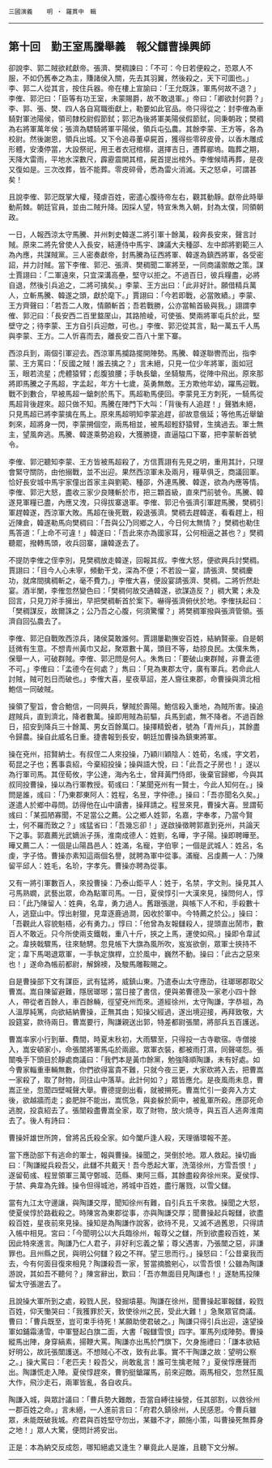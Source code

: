 

`三國演義`　　`明 ‧ 羅貫中　輯`

* * *

## 第十回　勤王室馬騰舉義　報父讎曹操興師

卻說李、郭二賊欲弒獻帝。張濟、樊稠諫曰：「不可：今日若便殺之，恐眾人不服，不如仍舊奉之為主，賺諸侯入關，先去其羽翼，然後殺之，天下可圖也。」李、郭二人從其言，按住兵器。帝在樓上宣諭曰：「王允既誅，軍馬何故不退？」李傕、郭汜曰：「臣等有功王室，未蒙賜爵，故不敢退軍。」帝曰：「卿欲封何爵？」李、郭、張、樊、四人各自寫職銜獻上，勒要如此官品。帝只得從之：封李傕為車騎對軍池陽侯，領司隸校尉假節鉽；郭汜為後將軍美陽侯假節鉽，同秉朝政；樊稠為右將軍萬年侯；張濟為驃騎將軍平陽侯，領兵屯弘農。其餘李蒙、王方等，各為校尉。然後謝恩，領兵出城。又下令追尋董卓屍首，獲得些零碎皮骨，以香木雕成形體，安湊停當，大設祭祀，用王者衣冠棺槨，選擇吉日，遷葬郿塢。臨葬之期，天降大雷雨，平地水深數尺，霹靂震開其棺，屍首提出棺外。李傕候晴再葬，是夜又復如是。三次改葬，皆不能葬。零皮碎骨，悉為雷火消滅。天之怒卓，可謂甚矣！

且說李傕、郭汜既掌大權，殘虐百姓，密遣心腹待帝左右，觀其動靜。獻帝此時舉動荊棘。朝廷官員，並由二賊升降。因採人望，特宣朱雋入朝，封為太僕，同領朝政。

一日，人報西涼太守馬騰、并州刺史韓遂二將引軍十餘萬，殺奔長安來，聲言討賊。原來二將先曾使人入長安，結連侍中馬宇、諫議大夫種邵、左中郎將劉範三人為內應，共謀賊黨。三人密奏獻帝，封馬騰為征西將軍、韓遂為鎮西將軍，各受密詔，并力討賊。當下李傕、郭汜、張濟、樊稠聞二軍將至，一同商議禦敵之策。謀士賈詡曰：「二軍遠來，只宜深溝高壘，堅守以拒之。不過百日，彼兵糧盡，必將自退，然後引兵追之，二將可擒矣。」李蒙、王方出曰：「此非好計。願借精兵萬人，立斬馬騰、韓遂之頭，獻於麾下。」賈詡曰：「今若即戰，必當敗績。」李蒙、王方齊聲曰：「若吾二人敗，情願斬首；吾若戰勝，公亦當輸首級與我。」詡謂李傕、郭汜曰：「長安西二百里盩厔山，其路險崚，可使張、樊兩將軍屯兵於此，堅壁守之；待李蒙、王方自引兵迎敵，可也。」李傕、郭汜從其言，點一萬五千人馬與李蒙、王方。二人忻喜而去，離長安二百八十里下寨。

西涼兵到，兩個引軍迎去。西涼軍馬攔路擺開陣勢。馬騰、韓遂聯轡而出，指李蒙、王方罵曰：「反國之賊！誰去擒之？」言未絕，只見一位少年將軍，面如冠玉，眼若流星；虎體猿臂；彪腹狼腰；手執長鎗，坐騎駿馬，從陣中飛出。原來那將即馬騰之子馬超，字孟起，年方十七歲，英勇無敵。王方欺他年幼，躍馬迎戰。戰不到數合，早被馬超一鎗刺於馬下。馬超勒馬便回。李蒙見王方刺死，一騎馬從馬超背後趕來。超只做不知。馬騰在陣門下大叫：「背後有人追趕！」聲猶未絕，只見馬超已將李蒙擒在馬上。原來馬超明知李蒙追趕，卻故意俄延；等他馬近舉鎗刺來，超將身一閃，李蒙搠個空，兩馬相並，被馬超輕舒猿臂，生擒過去。軍士無主，望風奔逃。馬騰、韓遂乘勢追殺，大獲勝捷，直逼隘口下寨，把李蒙斬首號令。

李傕、郭汜聽知李蒙、王方皆被馬超殺了，方信賈詡有先見之明，重用其計，只理會緊守關防，由他搦戰，並不出迎。果然西涼軍未及兩月，糧草俱乏，商議回軍。恰好長安城中馬宇家僮出首家主與劉範、種邵，外連馬騰、韓遂，欲為內應等情。李傕、郭汜大怒，盡收三家少良賤斬於市，把三顆首級，直來門前號令。馬騰、韓遂見軍糧已盡，內應又洩，只得拔寨退軍。李傕、郭汜令張濟引軍趕馬騰，樊稠引軍趕韓遂，西涼軍大敗。馬超在後死戰，殺退張濟。樊稠去趕韓遂，看看趕上，相近陳倉，韓遂勒馬向樊稠曰：「吾與公乃同鄉之人，今日何太無情？」樊稠也勒住馬答道：「上命不可違！」韓遂曰：「吾此來亦為國家耳，公何相逼之甚也？」樊稠聽罷，撥轉馬頭，收兵回寨，讓韓遂去了。

不提防李傕之侄李別，見樊稠放走韓遂，回報其叔。李傕大怒，便欲興兵討樊稠。賈詡曰：「目今人心未寧，頻動干戈，深為不便；不若設一宴，請張濟、樊稠慶功，就席間擒稠斬之，毫不費力。」李傕大喜，便設宴請張濟、樊稠。二將忻然赴宴。酒半闌，李傕忽然變色曰：「樊稠何故交通韓遂，欲謀造反？」稠大驚；未及回言，只見刀斧手擁出，早把樊稠斬首於案下。嚇得張濟俯伏於地。李傕扶起曰：「樊稠謀反，故爾誅之；公乃吾之心腹，何須驚懼？」將樊稠軍撥與張濟管領。張濟自回弘農去了。

李傕、郭汜自戰敗西涼兵，諸侯莫敢誰何。賈詡屢勸撫安百姓，結納賢豪。自是朝廷微有生意。不想青州黃巾又起，聚眾數十萬，頭目不等，劫掠良民。太僕朱雋，保舉一人，可破群賊。李傕、郭汜問是何人。朱雋曰：「要破山東群賊，非曹孟德不可。」李傕曰：「孟德今在何處？」雋曰：「見為東郡太守，廣有軍兵。若命此人討賊，賊可剋日而破也。」李傕大喜，星夜草詔，差人齎往東郡，命曹操與濟北相鮑信一同破賊。

操領了聖旨，會合鮑信，一同興兵，擊賊於壽陽。鮑信殺入重地，為賊所害。操追趕賊兵，直到濟北，降者數萬。操即用賊為前驅，兵馬到處，無不降者。不過百餘日，招安到降兵三十餘萬、男女百餘萬口。操擇精銳者，號為「青州兵」，其餘盡令歸農。操自此威名日重。捷書報到長安，朝廷加曹操為鎮東將軍。

操在兗州，招賢納士。有叔侄二人來投操，乃穎川穎陰人：姓荀，名彧，字文若，荀昆之子也；舊事袁紹，今棄紹投操；操與語大悅，曰：「此吾之子房也！」遂以為行軍司馬。其侄荀攸，字公達，海內名士，曾拜黃門侍郎，後棄官歸鄉，今與其叔同投曹操，操以為行軍教授。荀彧曰：「某聞兗州有一賢士，今此人知何在。」操問是誰，彧曰：「乃東郡東阿人：姓程，名昱，字仲德。」操曰：「吾亦聞名久矣。」遂遣人於鄉中尋問。訪得他在山中讀書，操拜請之。程昱來見，曹操大喜。昱謂荀彧曰：「某孤陋寡聞，不足當公之薦。公之鄉人姓郭，名嘉，字奉孝，乃當今賢士，何不羅而致之？」彧猛省曰：「吾幾忘卻！」遂啟操徵聘郭嘉到兗州，共論天下之事。郭嘉薦光武嫡派子孫，淮南成德人：姓劉，名曄，字子陽。操即聘曄至。曄又薦二人：一個是山陽昌邑人：姓滿，名寵，字伯寧；一個是武城人：姓呂，名虔，字子恪。曹操亦素知這兩個名譽，就聘為軍中從事。滿寵、呂虔薦一人：乃陳留平邱人：姓毛，名玠，字孝先。曹操亦聘為從事。

又有一將引軍數百人，來投曹操：乃泰山鉅平人：姓于，名禁，字文則。操見其人弓馬熟嫺，武藝出眾，命為點軍司馬。一日，夏侯惇引一大漢來見，操問何人，惇曰：「此乃陳留人：姓典，名韋，勇力過人。舊跟張邈，與帳下人不和，手殺數十人，逃竄山中。惇出射獵，見韋逐鹿過澗，因收於軍中。今特薦之於公。」操曰：「吾觀此人容貌魁梧，必有勇力。」惇曰：「他曾為友報讎殺人，提頭直出鬧市，數百人不敢近。只今所使兩支鐵戟，重八十斤，挾之上馬，運使如飛。」操即令韋試之。韋挾戟驟馬，往來馳騁。忽見帳下大旗為風所吹，岌岌欲倒，眾軍士挾持不定；韋下馬喝退眾軍，一手執定旗桿，立於風中，巍然不動。操曰：「此古之惡來也！」遂命為帳前都尉，解錦襖，及駿馬雕鞍賜之。

自是曹操部下文有謀臣，武有猛將，威鎮山東。乃遣泰山太守應劭，往瑯琊郡取父曹嵩。嵩自陳留避難，隱居瑯琊；當日接了書信，便與弟曹德及一家老小四十餘人，帶從者百餘人，車百餘輛，徑望兗州而來。道經徐州，太守陶謙，字恭祖，為人溫厚純篤，向欲結納曹操，正無其由；知操父經過，遂出境迎接，再拜致敬，大設筵宴，款待兩日。曹嵩要行，陶謙親送出郭，特差都尉張闓，將部兵五百護送。

曹嵩率家小行到華、費間，時夏末秋初，大雨驟至，只得投一古寺歇宿。寺僧接入，嵩安頓家小，命張闓將軍馬屯於兩廊。眾軍衣裝，都被雨打濕，同聲嗟怨。張闓喚手下頭目於靜處商議曰：「我們本是黃巾餘黨，勉強降順陶謙，未有好處。如今曹家輜重車輛無數，你們欲得富貴不難，只就今夜三更，大家砍將入去，把曹嵩一家殺了，取了財物，同往山中落草。此計何如？」眾皆應允。是夜風雨未息，曹嵩正坐，忽聞四壁喊聲大舉。曹德提劍出看，就被搠死。曹嵩忙引一妾奔入方丈後，欲越牆而走；妾肥胖不能出，嵩慌急，與妾躲於廁中，被亂軍所殺。應邵死命逃脫，投袁紹去了。張闓殺盡曹嵩全家，取了財物，放火燒寺，與五百人逃奔淮南去了。後人有詩曰：

曹操奸雄世所誇，曾將呂氏殺全家。如今闔戶逢人殺，天理循環報不差。

當下應劭部下有逃命的軍士，報與曹操。操聞之，哭倒於地。眾人救起。操切齒曰：「陶謙縱兵殺吾父，此讎不共戴天！吾今悉起大軍，洗蕩徐州，方雪吾恨！」遂留荀彧、程昱領軍三萬守鄄城、范縣、東阿三縣，其餘盡殺奔徐州來。夏侯惇、于禁、典韋為先鋒。操令但得城池，將城中百姓，盡行屠戮，以雪父讎。

當有九江太守邊讓，與陶謙交厚，聞知徐州有難，自引兵五千來救。操聞之大怒，使夏侯惇於路截殺之。時陳宮為東郡從事，亦與陶謙交厚；聞曹操起兵報讎，欲盡殺百姓，星夜前來見操。操知是為陶謙作說客，欲待不見，又滅不過舊恩，只得請入帳中相見。宮曰：「今聞明公以大兵臨徐州，報尊父之讎，所到欲盡殺百姓，某因此特來進言。陶謙乃仁人君子，非好利忘義之輩；尊父遇害，乃張闓之惡，非謙罪也。且州縣之民，與明公何讎？殺之不祥。望三思而行。」操怒曰：「公昔棄我而去，今有何面目復來相見？陶謙殺吾一家，誓當摘膽剜心，以雪吾恨！公雖為陶謙游說，其如吾不聽何？」陳宮辭出，歎曰：「吾亦無面目見陶謙也！」遂馳馬投陳留太守張邈去了。

且說操大軍所到之處，殺戮人民，發掘墳墓。陶謙在徐州，聞曹操起軍報讎，殺戮百姓，仰天慟哭曰：「我獲罪於天，致使徐州之民，受此大難！」急聚眾官商議。曹曰：「曹兵既至，豈可束手待死！某願助使君破之。」陶謙只得引兵出迎，遠望操軍如鋪霜湧雪，中軍豎起白旗二面，大書「報讎雪恨」四字。軍馬列成陣勢。曹操縱馬出陣，身穿縞素，揚鞭大罵。陶謙亦出馬於門旗下，欠身施禮曰：「謙本欲結好明公，故託張闓護送。不想賊心不改，致有此事。實不干陶謙之故：望明公察之。」操大罵曰：「老匹夫！殺吾父，尚敢亂言！誰可生擒老賊？」夏侯惇應聲而出。陶謙慌走入陣。夏侯惇趕來，曹豹挺鎗躍馬，前來迎敵。兩馬相交，忽然狂風大作，飛沙走石，兩軍皆亂，各自收兵。

陶謙入城，與眾計議曰：「曹兵勢大難敵，吾當自縛往操營，任其部割，以救徐州一郡百姓之命。」言未絕，一人進前言曰：「府君久鎮徐州，人民感恩。今曹兵雖眾，未能既破我城。府君與百姓堅守勿出，某雖不才，願施小策，叫曹操死無葬身之地！」眾人大驚，便問計將安出。

正是：本為納交反成怨，哪知絕處又逢生？畢竟此人是誰，且聽下文分解。

* * *

